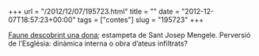 +++
url = "/2012/12/07/195723.html"
title = ""
date = "2012-12-07T18:57:23+00:00"
tags = ["contes"]
slug = "195723"
+++

[Faune descobrint una dona](http://www.fundacionico.es/index.php?id=156); estampeta de Sant Josep Mengele. Perversió de l’Església: dinàmica interna o obra d’ateus infiltrats?
